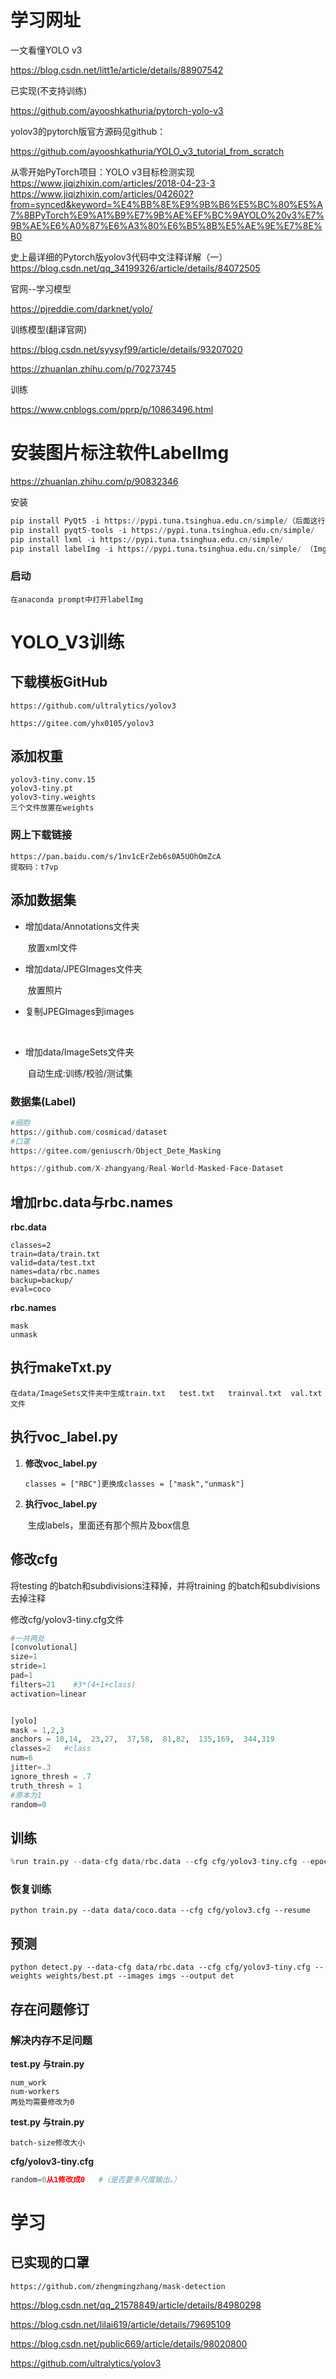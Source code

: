 # 学习网址



一文看懂YOLO v3

 https://blog.csdn.net/litt1e/article/details/88907542 



已实现(不支持训练)

 https://github.com/ayooshkathuria/pytorch-yolo-v3 

 yolov3的pytorch版官方源码见github： 

 https://github.com/ayooshkathuria/YOLO_v3_tutorial_from_scratch 







从零开始PyTorch项目：YOLO v3目标检测实现
https://www.jiqizhixin.com/articles/2018-04-23-3
https://www.jiqizhixin.com/articles/042602?from=synced&keyword=%E4%BB%8E%E9%9B%B6%E5%BC%80%E5%A7%8BPyTorch%E9%A1%B9%E7%9B%AE%EF%BC%9AYOLO%20v3%E7%9B%AE%E6%A0%87%E6%A3%80%E6%B5%8B%E5%AE%9E%E7%8E%B0



史上最详细的Pytorch版yolov3代码中文注释详解（一）
https://blog.csdn.net/qq_34199326/article/details/84072505



官网--学习模型

 https://pjreddie.com/darknet/yolo/ 

训练模型(翻译官网)

 https://blog.csdn.net/syysyf99/article/details/93207020 



<https://zhuanlan.zhihu.com/p/70273745>



训练

 https://www.cnblogs.com/pprp/p/10863496.html 



# 安装图片标注软件LabelImg

<https://zhuanlan.zhihu.com/p/90832346>

安装

```python
pip install PyQt5 -i https://pypi.tuna.tsinghua.edu.cn/simple/（后面这行是国内的清华镜像源，下载速度才会比较快）
pip install pyqt5-tools -i https://pypi.tuna.tsinghua.edu.cn/simple/
pip install lxml -i https://pypi.tuna.tsinghua.edu.cn/simple/
pip install labelImg -i https://pypi.tuna.tsinghua.edu.cn/simple/ （Img中的I要大写，注意）
```

### 启动

```
在anaconda prompt中打开labelImg
```





# YOLO_V3训练





## 下载模板GitHub

```
https://github.com/ultralytics/yolov3

https://gitee.com/yhx0105/yolov3
```





## 添加权重

```
yolov3-tiny.conv.15
yolov3-tiny.pt
yolov3-tiny.weights
三个文件放置在weights
```



### **网上下载链接**

```
https://pan.baidu.com/s/1nv1cErZeb6s0A5UOhOmZcA
提取码：t7vp
```





## 添加数据集

- 增加data/Annotations文件夹

  ​	放置xml文件

- 增加data/JPEGImages文件夹

  ​	放置照片

- 复制JPEGImages到images

​	

- 增加data/ImageSets文件夹

  ​	自动生成:训练/校验/测试集


### 数据集(Label)

```python
#细胞
https://github.com/cosmicad/dataset
#口罩
https://gitee.com/geniuscrh/Object_Dete_Masking

https://github.com/X-zhangyang/Real-World-Masked-Face-Dataset
```



## 增加rbc.data与rbc.names

**rbc.data**

```
classes=2
train=data/train.txt
valid=data/test.txt
names=data/rbc.names
backup=backup/
eval=coco
```

**rbc.names**

```
mask
unmask
```



## 执行makeTxt.py

```
在data/ImageSets文件夹中生成train.txt   test.txt   trainval.txt  val.txt文件
```



## 执行voc_label.py

1. **修改voc_label.py**

   ```
   classes = ["RBC"]更换成classes = ["mask","unmask"]
   ```

2. **执行voc_label.py**

   ​	生成labels，里面还有那个照片及box信息







## 修改cfg

将testing 的batch和subdivisions注释掉，并将training 的batch和subdivisions去掉注释



修改cfg/yolov3-tiny.cfg文件

```python
#一共两处
[convolutional]
size=1
stride=1
pad=1
filters=21    #3*(4+1+class)
activation=linear


[yolo]
mask = 1,2,3
anchors = 10,14,  23,27,  37,58,  81,82,  135,169,  344,319
classes=2   #class
num=6
jitter=.3
ignore_thresh = .7
truth_thresh = 1
#原本为1
random=0
```



## 训练

```python
%run train.py --data-cfg data/rbc.data --cfg cfg/yolov3-tiny.cfg --epochs 1
```



### 恢复训练

```
python train.py --data data/coco.data --cfg cfg/yolov3.cfg --resume
```



## 预测

```
python detect.py --data-cfg data/rbc.data --cfg cfg/yolov3-tiny.cfg --weights weights/best.pt --images imgs --output det
```





## 存在问题修订

### 解决内存不足问题

**test.py 与train.py**

```
num_work
num-workers
两处均需要修改为0
```

**test.py 与train.py**

```
batch-size修改大小
```

**cfg/yolov3-tiny.cfg**

```python
random=0从1修改成0   #（是否要多尺度输出。）
```



# 学习



## 已实现的口罩

```
https://github.com/zhengmingzhang/mask-detection

```



<https://blog.csdn.net/qq_21578849/article/details/84980298>

https://blog.csdn.net/lilai619/article/details/79695109

<https://blog.csdn.net/public669/article/details/98020800>

<https://github.com/ultralytics/yolov3>



































